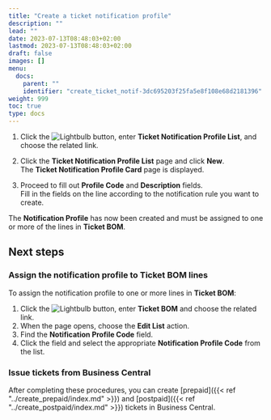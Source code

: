 ```yaml
---
title: "Create a ticket notification profile"
description: ""
lead: ""
date: 2023-07-13T08:48:03+02:00
lastmod: 2023-07-13T08:48:03+02:00
draft: false
images: []
menu:
  docs:
    parent: ""
    identifier: "create_ticket_notif-3dc695203f25fa5e8f108e68d2181396"
weight: 999
toc: true
type: docs
---
```


1. Click the ![Lightbulb](Lightbulb_icon.PNG) button, enter **Ticket Notification Profile List**, and choose the related link.
2. Click the **Ticket Notification Profile List** page and click **New**.        
    The **Ticket Notification Profile Card** page is displayed.

3. Proceed to fill out **Profile Code** and **Description** fields.          
   Fill in the fields on the line according to the notification rule you want to create.

The **Notification Profile** has now been created and must be assigned to one or more of the lines in **Ticket BOM**.

## Next steps

### Assign the notification profile to Ticket BOM lines

To assign the notification profile to one or more lines in **Ticket BOM**:

1. Click the ![Lightbulb](Lightbulb_icon.PNG) button, enter **Ticket BOM** and choose the related link.
2. When the page opens, choose the **Edit List** action.
3. Find the **Notification Profile Code** field.
4. Click the field and select the appropriate **Notification Profile Code** from the list.

### Issue tickets from Business Central

After completing these procedures, you can create [prepaid]({{< ref "../create_prepaid/index.md" >}}) and [postpaid]({{< ref "../create_postpaid/index.md" >}}) tickets in Business Central.
